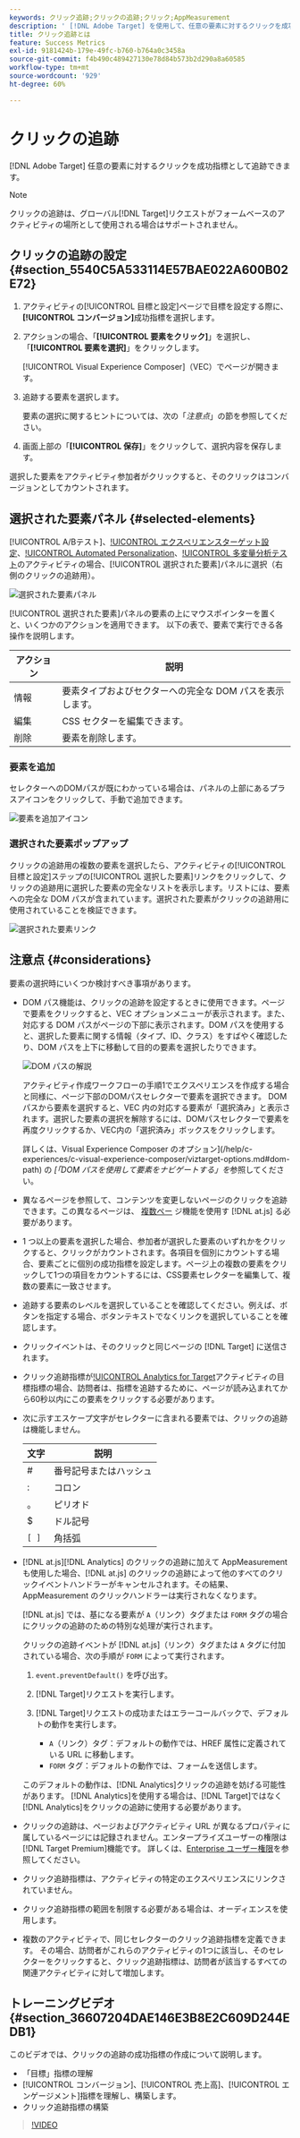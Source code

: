 ```yaml
---
keywords: クリック追跡;クリックの追跡;クリック;AppMeasurement
description: ' [!DNL Adobe Target] を使用して、任意の要素に対するクリックを成功指標として追跡する方法を説明します。'
title: クリック追跡とは
feature: Success Metrics
exl-id: 9181424b-179e-49fc-b760-b764a0c3458a
source-git-commit: f4b490c489427130e78d84b573b2d290a8a60585
workflow-type: tm+mt
source-wordcount: '929'
ht-degree: 60%

---
```


# クリックの追跡

[!DNL Adobe Target] 任意の要素に対するクリックを成功指標として追跡できます。

>[!NOTE]
>
>クリックの追跡は、グローバル[!DNL Target]リクエストがフォームベースのアクティビティの場所として使用される場合はサポートされません。

## クリックの追跡の設定 {#section_5540C5A533114E57BAE022A600B02E72}

1. アクティビティの[!UICONTROL 目標と設定]ページで目標を設定する際に、**[!UICONTROL コンバージョン]**&#x200B;成功指標を選択します。
1. アクションの場合、「**[!UICONTROL 要素をクリック]**」を選択し、「**[!UICONTROL 要素を選択]**」をクリックします。

   [!UICONTROL Visual Experience Composer]（VEC）でページが開きます。

1. 追跡する要素を選択します。

   要素の選択に関するヒントについては、次の「*注意点*」の節を参照してください。

1. 画面上部の「**[!UICONTROL 保存]**」をクリックして、選択内容を保存します。

選択した要素をアクティビティ参加者がクリックすると、そのクリックはコンバージョンとしてカウントされます。

## 選択された要素パネル {#selected-elements}

[!UICONTROL A/Bテスト]、[!UICONTROL エクスペリエンスターゲット設定](XT)、[!UICONTROL Automated Personalization](AP)、[!UICONTROL 多変量分析テスト](MVT)のアクティビティの場合、[!UICONTROL 選択された要素]パネルに選択（右側のクリックの追跡用）。

![選択された要素パネル](/help/c-activities/r-success-metrics/assets/selected-elements.png)

[!UICONTROL 選択された要素]パネルの要素の上にマウスポインターを置くと、いくつかのアクションを適用できます。 以下の表で、要素で実行できる各操作を説明します。

| アクション | 説明 |
| --- | --- |
| 情報 | 要素タイプおよびセクターへの完全な DOM パスを表示します。 |
| 編集 | CSS セクターを編集できます。 |
| 削除 | 要素を削除します。 |

### 要素を追加

セレクターへのDOMパスが既にわかっている場合は、パネルの上部にあるプラスアイコンをクリックして、手動で追加できます。

![要素を追加アイコン](/help/c-activities/r-success-metrics/assets/add-element.png)

### 選択された要素ポップアップ

クリックの追跡用の複数の要素を選択したら、アクティビティの[!UICONTROL 目標と設定]ステップの[!UICONTROL 選択した要素]リンクをクリックして、クリックの追跡用に選択した要素の完全なリストを表示します。リストには、要素への完全な DOM パスが含まれています。選択された要素がクリックの追跡用に使用されていることを検証できます。

![選択された要素リンク](/help/c-activities/r-success-metrics/assets/elements-selected-link.png)

## 注意点 {#considerations}

要素の選択時にいくつか検討すべき事項があります。

* DOM パス機能は、クリックの追跡を設定するときに使用できます。ページで要素をクリックすると、VEC オプションメニューが表示されます。また、対応する DOM パスがページの下部に表示されます。DOM パスを使用すると、選択した要素に関する情報（タイプ、ID、クラス）をすばやく確認したり、DOM パスを上下に移動して目的の要素を選択したりできます。

   ![DOM パスの解説](/help/c-activities/r-success-metrics/assets/click-tracking-dom.png)

   アクティビティ作成ワークフローの手順1でエクスペリエンスを作成する場合と同様に、ページ下部のDOMパスセレクターで要素を選択できます。 DOM パスから要素を選択すると、VEC 内の対応する要素が「選択済み」と表示されます。選択した要素の選択を解除するには、DOMパスセレクターで要素を再度クリックするか、VEC内の「選択済み」ボックスをクリックします。

   詳しくは、Visual Experience Composer のオプション](/help/c-experiences/c-visual-experience-composer/viztarget-options.md#dom-path) の *[「DOM パスを使用して要素をナビゲートする」を*&#x200B;参照してください。

* 異なるページを参照して、コンテンツを変更しないページのクリックを追跡できます。この異なるページは、  [複数ペー](/help/c-experiences/c-visual-experience-composer/multipage-activity.md#concept_277E096063E14813AC5D8EDFA1D2ED48) ジ機能を使用す [!DNL at.js] る必要があります。
* 1 つ以上の要素を選択した場合、参加者が選択した要素のいずれかをクリックすると、クリックがカウントされます。各項目を個別にカウントする場合、要素ごとに個別の成功指標を設定します。ページ上の複数の要素をクリックして1つの項目をカウントするには、CSS要素セレクターを編集して、複数の要素に一致させます。
* 追跡する要素のレベルを選択していることを確認してください。例えば、ボタンを指定する場合、ボタンテキストでなくリンクを選択していることを確認します。
* クリックイベントは、そのクリックと同じページの [!DNL Target] に送信されます。
* クリック追跡指標が[!UICONTROL Analytics for Target](A4T)アクティビティの目標指標の場合、訪問者は、指標を追跡するために、ページが読み込まれてから60秒以内にこの要素をクリックする必要があります。
* 次に示すエスケープ文字がセレクターに含まれる要素では、クリックの追跡は機能しません。

   | 文字 | 説明 |
   |---|---|
   | # | 番号記号またはハッシュ |
   | : | コロン |
   | 。 | ピリオド |
   | $ | ドル記号 |
   | `[ ]` | 角括弧 |

* [!DNL at.js][!DNL Analytics] のクリックの追跡に加えて AppMeasurement も使用した場合、[!DNL at.js] のクリックの追跡によって他のすべてのクリックイベントハンドラーがキャンセルされます。その結果、AppMeasurement のクリックハンドラーは実行されなくなります。

   [!DNL at.js] では、基になる要素が `A`（リンク）タグまたは `FORM` タグの場合にクリックの追跡のための特別な処理が実行されます。

   クリックの追跡イベントが [!DNL at.js]（リンク）タグまたは `A` タグに付加されている場合、次の手順が `FORM` によって実行されます。

   1. `event.preventDefault()` を呼び出す。

   1. [!DNL Target]リクエストを実行します。

   1. [!DNL Target]リクエストの成功またはエラーコールバックで、デフォルトの動作を実行します。

      * `A`（リンク）タグ：デフォルトの動作では、HREF 属性に定義されている URL に移動します。
      * `FORM` タグ：デフォルトの動作では、フォームを送信します。

   このデフォルトの動作は、[!DNL Analytics]クリックの追跡を妨げる可能性があります。 [!DNL Analytics]を使用する場合は、[!DNL Target]ではなく[!DNL Analytics]をクリックの追跡に使用する必要があります。

* クリックの追跡は、ページおよびアクティビティ URL が異なるプロパティに属しているページには記録されません。エンタープライズユーザーの権限は[!DNL Target Premium]機能です。 詳しくは、[Enterprise ユーザー権限](/help/administrating-target/c-user-management/property-channel/property-channel.md)を参照してください。

* クリック追跡指標は、アクティビティの特定のエクスペリエンスにリンクされていません。

* クリック追跡指標の範囲を制限する必要がある場合は、オーディエンスを使用します。

* 複数のアクティビティで、同じセレクターのクリック追跡指標を定義できます。 その場合、訪問者がこれらのアクティビティの1つに該当し、そのセレクターをクリックすると、クリック追跡指標は、訪問者が該当するすべての関連アクティビティに対して増加します。

## トレーニングビデオ {#section_36607204DAE146E3B8E2C609D244EDB1}

このビデオでは、クリックの追跡の成功指標の作成について説明します。

* 「目標」指標の理解
* [!UICONTROL コンバージョン]、[!UICONTROL 売上高]、[!UICONTROL エンゲージメント]指標を理解し、構築します。
* クリック追跡指標の構築

>[!VIDEO](https://video.tv.adobe.com/v/17380)
